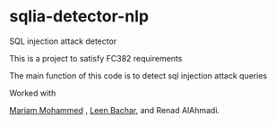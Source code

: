 # sqlia-detector-nlp
SQL injection attack detector

This is a project to satisfy FC382 requirements 

The main function of this code is to detect sql injection attack queries 

Worked with 

[Mariam Mohammed](github.com/MariamNasr-github) , [Leen Bachar](github.com/lbmaxdl), and Renad AlAhmadi.
